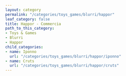 ```yaml
---
layout: category
permalink: "/categories/toys_games/blurri/happor"
leaf_category: false
title: Happor - Commercia
path_to_this_category:
- Toys & Games
- Blurri
- Happor
child_categories:
- name: Iponno
  url: "/categories/toys_games/blurri/happor/iponno"
- name: Cruts
  url: "/categories/toys_games/blurri/happor/cruts"
---
```

